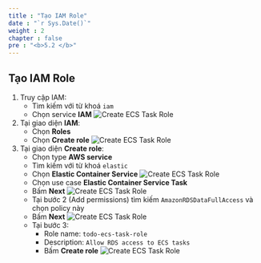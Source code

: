 ```yaml
---
title : "Tạo IAM Role"
date : "`r Sys.Date()`"
weight : 2
chapter : false
pre : "<b>5.2 </b>"
---
```

## Tạo IAM Role
1. Truy cập IAM:
    - Tìm kiếm với từ khoá `iam`
    - Chọn service **IAM**
    ![Create ECS Task Role](../../../images/5-ecs-service-deployment/ecs_task_role_1.png)
2. Tại giao diện **IAM**:
    - Chọn **Roles**
    - Chọn **Create role**
    ![Create ECS Task Role](../../../images/5-ecs-service-deployment/ecs_task_role_2.png)
3. Tại giao diện **Create role**:
    - Chọn type **AWS service**
    - Tìm kiếm với từ khoá `elastic`
    - Chọn **Elastic Container Service**
    ![Create ECS Task Role](../../../images/5-ecs-service-deployment/ecs_task_role_3.png)
    - Chọn use case **Elastic Container Service Task**
    - Bấm **Next**
    ![Create ECS Task Role](../../../images/5-ecs-service-deployment/ecs_task_role_4.png)
    - Tại bước 2 (Add permissions) tìm kiếm `AmazonRDSDataFullAccess` và chọn policy này
    - Bấm **Next**
    ![Create ECS Task Role](../../../images/5-ecs-service-deployment/ecs_task_role_5.png)
    - Tại bước 3:
      - Role name: `todo-ecs-task-role`
      - Description: `Allow RDS access to ECS tasks`
      - Bấm **Create role**
    ![Create ECS Task Role](../../../images/5-ecs-service-deployment/ecs_task_role_6.png)
